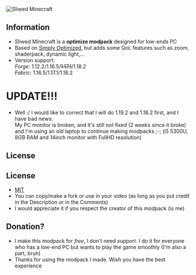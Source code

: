 ![Sliwed Minecraft](https://i.imgur.com/QMe8yZj.png)

## Information
- Sliwed Minecraft is a **optimize modpack** designed for low-ends PC
- Based on [Simply Optimized](https://modrinth.com/modpack/sop), but adds some QoL features such as zoom, shaderpack, dynamic light,...
- Version support:\
        *Forge*: 1.12.2/1.16.5/~~1.17.1~~/1.18.2\
        *Fabric*: 1.16.5/1.17.1/1.18.2
# UPDATE!!!
- Well :/ I would like to correct that I will do 1.19.2 and 1.18.2 first, and I have bad news:  
My PC monitor is broken, and it's still not fixed (2 weeks since it broke) and I'm using an old laptop to continue making modpacks ;-; (i5 5300U, 8GB RAM and 14inch monitor with FullHD resolution)
## License
## License
- [MIT](https://cdn.modrinth.com/licenses/mit.txt)
- You can copy/make a fork or use in your video (as long as you put credit in the Description or in the Comments)
- I would appreciate it if you respect the creator of this modpack (is me)
## Donation?
- I make this modpack for _free_, I don't need support. I do it for everyone who has a low-end PC but wants to play the game smoothly (I'm also a part, bruh)
- Thanks for using the modpack I made. Wish you have the best experience
